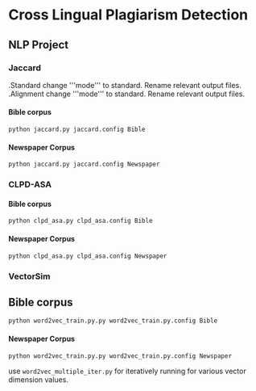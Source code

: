 # Cross Lingual Plagiarism Detection
## NLP Project

### Jaccard
.Standard
change '''mode''' to standard. Rename relevant output files.
.Alignment
change '''mode''' to standard. Rename relevant output files.

#### Bible corpus
```python jaccard.py jaccard.config Bible```

#### Newspaper Corpus
```python jaccard.py jaccard.config Newspaper```


### CLPD-ASA

#### Bible corpus
```python clpd_asa.py clpd_asa.config Bible```

#### Newspaper Corpus
```python clpd_asa.py clpd_asa.config Newspaper```



### VectorSim

## Bible corpus
```python word2vec_train.py.py word2vec_train.py.config Bible```

#### Newspaper Corpus
```python word2vec_train.py.py word2vec_train.py.config Newspaper```


use  ```word2vec_multiple_iter.py``` for iteratively running for various vector dimension values.
